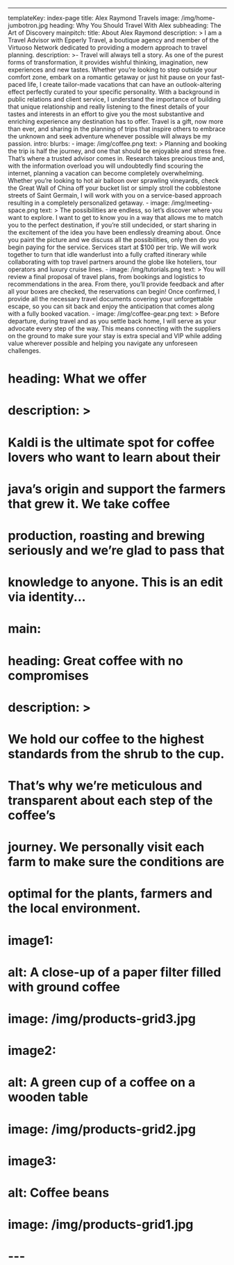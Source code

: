---
templateKey: index-page
title: Alex Raymond Travels
image: /img/home-jumbotron.jpg
heading: Why You Should Travel With Alex
subheading: The Art of Discovery
mainpitch:
  title: About Alex Raymond
  description: >
    I am a Travel Advisor with Epperly Travel, a boutique agency and member of the Virtuoso Network dedicated to providing a modern approach to travel planning.
description: >-
    Travel will always tell a story. As one of the purest forms of transformation, it provides wishful thinking, imagination, new experiences and new tastes. Whether you’re looking to step outside your comfort zone, embark on a romantic getaway or just hit pause on your fast-paced life, I create tailor-made vacations that can have an outlook-altering effect perfectly curated to your specific personality. With a background in public relations and client service, I understand the importance of building that unique relationship and really listening to the finest details of your tastes and interests in an effort to give you the most substantive and enriching experience any destination has to offer. Travel is a gift, now more than ever, and sharing in the planning of trips that inspire others to embrace the unknown and seek adventure whenever possible will always be my passion.
intro:
  blurbs:
    - image: /img/coffee.png
      text: >
        Planning and booking the trip is half the journey, and one that should be enjoyable and stress free. That’s where a trusted advisor comes in. Research takes precious time and, with the information overload you will undoubtedly find scouring the internet, planning a vacation can become completely overwhelming. Whether you’re looking to hot air balloon over sprawling vineyards, check the Great Wall of China off your bucket list or simply stroll the cobblestone streets of Saint Germain, I will work with you on a service-based approach resulting in a completely personalized getaway.
    - image: /img/meeting-space.png 
      text: >
        The possibilities are endless, so let’s discover where you want to explore. I want to get to know you in a way that allows me to match you to the perfect destination, if you’re still undecided, or start sharing in the excitement of the idea you have been endlessly dreaming about. Once you paint the picture and we discuss all the possibilities, only then do you begin paying for the service. Services start at $100 per trip. We will work together to turn that idle wanderlust into a fully crafted itinerary while collaborating with top travel partners around the globe like hoteliers, tour operators and luxury cruise lines.
    - image: /img/tutorials.png
      text: >
        You will review a final proposal of travel plans, from bookings and logistics to recommendations in the area. From there, you’ll provide feedback and after all your boxes are checked, the reservations can begin! Once confirmed, I provide all the necessary travel documents covering your unforgettable escape, so you can sit back and enjoy the anticipation that comes along with a fully booked vacation.
    - image: /img/coffee-gear.png
      text: >
        Before departure, during travel and as you settle back home, I will serve as your advocate every step of the way. This means connecting with the suppliers on the ground to make sure your stay is extra special and VIP while adding value wherever possible and helping you navigate any unforeseen challenges.
#   heading: What we offer
#   description: >
#     Kaldi is the ultimate spot for coffee lovers who want to learn about their
#     java’s origin and support the farmers that grew it. We take coffee
#     production, roasting and brewing seriously and we’re glad to pass that
#     knowledge to anyone. This is an edit via identity...
# main:
#   heading: Great coffee with no compromises
#   description: >
#     We hold our coffee to the highest standards from the shrub to the cup.
#     That’s why we’re meticulous and transparent about each step of the coffee’s
#     journey. We personally visit each farm to make sure the conditions are
#     optimal for the plants, farmers and the local environment.
#   image1:
#     alt: A close-up of a paper filter filled with ground coffee
#     image: /img/products-grid3.jpg
#   image2:
#     alt: A green cup of a coffee on a wooden table
#     image: /img/products-grid2.jpg
#   image3:
#     alt: Coffee beans
#     image: /img/products-grid1.jpg
# ---
